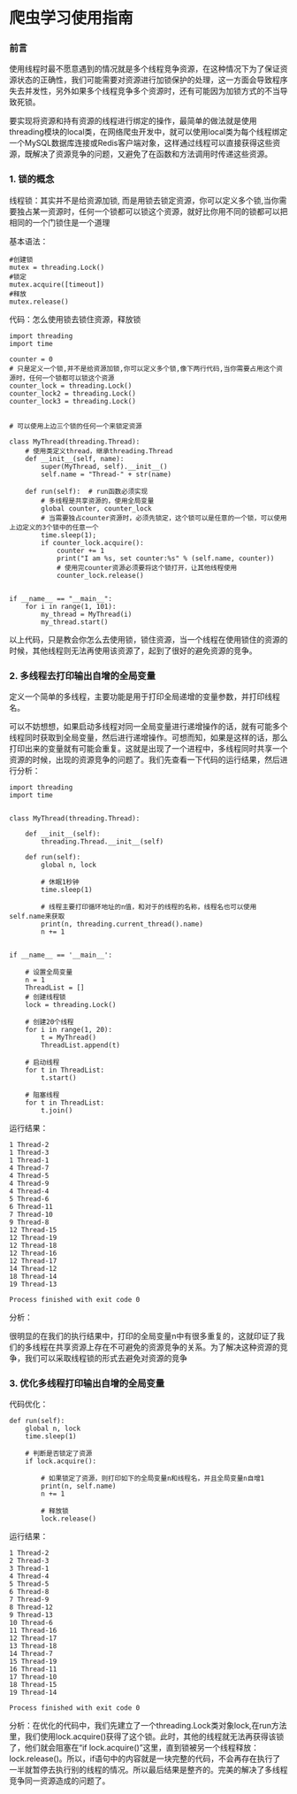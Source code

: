 
# 爬虫学习使用指南

### 前言

使用线程时最不愿意遇到的情况就是多个线程竞争资源，在这种情况下为了保证资源状态的正确性，我们可能需要对资源进行加锁保护的处理，这一方面会导致程序失去并发性，另外如果多个线程竞争多个资源时，还有可能因为加锁方式的不当导致死锁。

要实现将资源和持有资源的线程进行绑定的操作，最简单的做法就是使用threading模块的local类，在网络爬虫开发中，就可以使用local类为每个线程绑定一个MySQL数据库连接或Redis客户端对象，这样通过线程可以直接获得这些资源，既解决了资源竞争的问题，又避免了在函数和方法调用时传递这些资源。


### 1. 锁的概念

线程锁：其实并不是给资源加锁, 而是用锁去锁定资源，你可以定义多个锁,当你需要独占某一资源时，任何一个锁都可以锁这个资源，就好比你用不同的锁都可以把相同的一个门锁住是一个道理

基本语法：

	#创建锁
	mutex = threading.Lock()
	#锁定
	mutex.acquire([timeout])
	#释放
	mutex.release()

代码：怎么使用锁去锁住资源，释放锁

	import threading
	import time
	
	counter = 0
	# 只是定义一个锁,并不是给资源加锁,你可以定义多个锁,像下两行代码,当你需要占用这个资源时，任何一个锁都可以锁这个资源
	counter_lock = threading.Lock()
	counter_lock2 = threading.Lock()
	counter_lock3 = threading.Lock()


	# 可以使用上边三个锁的任何一个来锁定资源
	
	class MyThread(threading.Thread):
	    # 使用类定义thread，继承threading.Thread
	    def __init__(self, name):
	        super(MyThread, self).__init__()
	        self.name = "Thread-" + str(name)
	
	    def run(self):  # run函数必须实现
	        # 多线程是共享资源的，使用全局变量
	        global counter, counter_lock
	        # 当需要独占counter资源时，必须先锁定，这个锁可以是任意的一个锁，可以使用上边定义的3个锁中的任意一个
	        time.sleep(1);
	        if counter_lock.acquire():
	            counter += 1
	            print("I am %s, set counter:%s" % (self.name, counter))
	            # 使用完counter资源必须要将这个锁打开，让其他线程使用
	            counter_lock.release()


	if __name__ == "__main__":
	    for i in range(1, 101):
	        my_thread = MyThread(i)
	        my_thread.start()

以上代码，只是教会你怎么去使用锁，锁住资源，当一个线程在使用锁住的资源的时候，其他线程则无法再使用该资源了，起到了很好的避免资源的竞争。


### 2. 多线程去打印输出自增的全局变量

定义一个简单的多线程，主要功能是用于打印全局递增的变量参数，并打印线程名。

可以不妨想想，如果启动多线程对同一全局变量进行递增操作的话，就有可能多个线程同时获取到全局变量，然后进行递增操作。可想而知，如果是这样的话，那么打印出来的变量就有可能会重复。这就是出现了一个进程中，多线程同时共享一个资源的时候，出现的资源竞争的问题了。我们先查看一下代码的运行结果，然后进行分析：

	import threading
	import time


	class MyThread(threading.Thread):
	
	    def __init__(self):
	        threading.Thread.__init__(self)
	
	    def run(self):
	        global n, lock
	
			# 休眠1秒钟
	        time.sleep(1)
			
			# 线程主要打印循环地址的n值，和对于的线程的名称，线程名也可以使用self.name来获取
	        print(n, threading.current_thread().name)
	        n += 1


	if __name__ == '__main__':
		
		# 设置全局变量
	    n = 1
	    ThreadList = []
		# 创建线程锁
	    lock = threading.Lock()
	
		# 创建20个线程
	    for i in range(1, 20):
	        t = MyThread()
	        ThreadList.append(t)
		
		# 启动线程
	    for t in ThreadList:
	        t.start()
		
		# 阻塞线程
	    for t in ThreadList:
	        t.join()

运行结果：

	1 Thread-2
	1 Thread-3
	1 Thread-1
	4 Thread-7
	4 Thread-5
	4 Thread-9
	4 Thread-4
	5 Thread-6
	6 Thread-11
	7 Thread-10
	9 Thread-8
	12 Thread-15
	12 Thread-19
	12 Thread-18
	12 Thread-16
	12 Thread-17
	14 Thread-12
	18 Thread-14
	19 Thread-13
	
	Process finished with exit code 0

分析：

很明显的在我们的执行结果中，打印的全局变量n中有很多重复的，这就印证了我们的多线程在共享资源上存在不可避免的资源竞争的关系。为了解决这种资源的竞争，我们可以采取线程锁的形式去避免对资源的竞争

### 3. 优化多线程打印输出自增的全局变量

代码优化：

    def run(self):
        global n, lock
        time.sleep(1)
    
    	# 判断是否锁定了资源
        if lock.acquire():
    		
    		# 如果锁定了资源，则打印如下的全局变量n和线程名，并且全局变量n自增1
            print(n, self.name)
            n += 1
    
    		# 释放锁
            lock.release()

运行结果：

	1 Thread-2
	2 Thread-3
	3 Thread-1
	4 Thread-4
	5 Thread-5
	6 Thread-8
	7 Thread-9
	8 Thread-12
	9 Thread-13
	10 Thread-6
	11 Thread-16
	12 Thread-17
	13 Thread-18
	14 Thread-7
	15 Thread-19
	16 Thread-11
	17 Thread-10
	18 Thread-15
	19 Thread-14
	
	Process finished with exit code 0

分析：在优化的代码中，我们先建立了一个threading.Lock类对象lock,在run方法里，我们使用lock.acquire()获得了这个锁。此时，其他的线程就无法再获得该锁了，他们就会阻塞在“if lock.acquire()”这里，直到锁被另一个线程释放：lock.release()。所以，if语句中的内容就是一块完整的代码，不会再存在执行了一半就暂停去执行别的线程的情况。所以最后结果是整齐的。完美的解决了多线程竞争同一资源造成的问题了。
